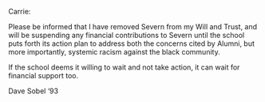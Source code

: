 Carrie: 

Please be informed that I have removed Severn from my Will and Trust, and will be suspending any financial contributions to Severn until the school puts forth its action plan to address both the concerns cited by Alumni, but more importantly, systemic racism against the black community. 

If the school deems it willing to wait and not take action, it can wait for financial support too. 

Dave Sobel ‘93